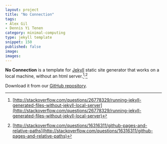 ```yaml
---
layout: project
title: "No Connection"
tags:
- Alex Gil
- Dennis Yi Tenen
category: minimal-computing
type: jekyll template
snippet: 150
published: false
image:
images:
---
```


**No Connection** is a template for [Jekyll](http://jekyllrb.com/) static site
generator that works on a local machine, without an html
server.[^1]<sup>,</sup>[^2]

Download it from our [GitHub repository](https://github.com/xpmethod/no-connection).

[^1]: [http://stackoverflow.com/questions/26778329/running-jekyll-generated-files-without-jekyll-local-server](http://stackoverflow.com/questions/26778329/running-jekyll-generated-files-without-jekyll-local-server)
[^2]: [http://stackoverflow.com/questions/16316311/github-pages-and-relative-paths](http://stackoverflow.com/questions/16316311/github-pages-and-relative-paths)
